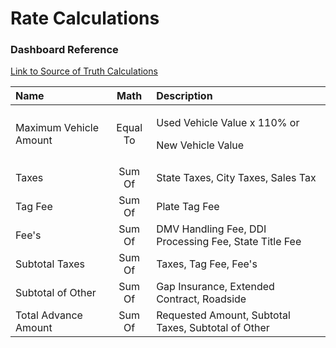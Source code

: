 # Rate Calculations

### Dashboard Reference

[Link to Source of Truth Calculations ](https://docs.google.com/spreadsheets/d/1mtJMBA50bzL4TogyS_GRi-ZxKpGLuH9nrp0bEi-WGMM/edit?usp=sharing)

<table>
  <thead>
    <tr>
      <th style="text-align:left">Name</th>
      <th style="text-align:center">Math</th>
      <th style="text-align:left">Description</th>
    </tr>
  </thead>
  <tbody>
    <tr>
      <td style="text-align:left">Maximum Vehicle Amount</td>
      <td style="text-align:center">Equal To</td>
      <td style="text-align:left">
        <p>Used Vehicle Value x 110% or</p>
        <p>New Vehicle Value</p>
      </td>
    </tr>
    <tr>
      <td style="text-align:left">Taxes</td>
      <td style="text-align:center">Sum Of</td>
      <td style="text-align:left">State Taxes, City Taxes, Sales Tax</td>
    </tr>
    <tr>
      <td style="text-align:left">Tag Fee</td>
      <td style="text-align:center">Sum Of</td>
      <td style="text-align:left">Plate Tag Fee</td>
    </tr>
    <tr>
      <td style="text-align:left">Fee&apos;s</td>
      <td style="text-align:center">Sum Of</td>
      <td style="text-align:left">DMV Handling Fee, DDI Processing Fee, State Title Fee</td>
    </tr>
    <tr>
      <td style="text-align:left">Subtotal Taxes</td>
      <td style="text-align:center">Sum Of</td>
      <td style="text-align:left">Taxes, Tag Fee, Fee&apos;s</td>
    </tr>
    <tr>
      <td style="text-align:left">Subtotal of Other</td>
      <td style="text-align:center">Sum Of</td>
      <td style="text-align:left">Gap Insurance, Extended Contract, Roadside</td>
    </tr>
    <tr>
      <td style="text-align:left">Total Advance Amount</td>
      <td style="text-align:center">Sum Of</td>
      <td style="text-align:left">Requested Amount, Subtotal Taxes, Subtotal of Other</td>
    </tr>
  </tbody>
</table>

